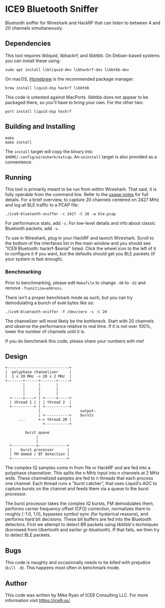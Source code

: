 # ICE9 Bluetooth Sniffer

Bluetooth sniffer for Wireshark and HackRF that can listen to between 4
and 20 channels simultaneously.

## Dependencies

This tool requires libliquid, libhackrf, and libbtbb. On Debian-based
systems you can install these using:

    sudo apt install libliquid-dev libhackrf-dev libbtbb-dev

On macOS, [Homebrew](https://brew.sh/) is the recommended package
manager:

    brew install liquid-dsp hackrf libbtbb

This code is untested against MacPorts. libbtbb does not appear to be
packaged there, so you'll have to bring your own. For the other two:

    port install liquid-dsp hackrf

## Building and Installing

    make
    make install

The `install` target will copy the binary into
`$HOME/.config/wireshark/extcap`. An `uninstall` target is also provided
as a convenience.

## Running

This tool is primarily meant to be run from within Wireshark. That said,
it is fully operable from the command line. Refer to the [usage
notes](help.txt) for full details. For a brief overview, to capture 20
channels centered on 2427 MHz and log all BLE traffic to a PCAP file:

    ./ice9-bluetooth-sniffer -c 2427 -C 20 -w ble.pcap

For performance stats, add `-s`. For low-level details and info about
classic Bluetooth packets, add `-v`.

To use in Wireshark, plug in your HackRF and launch Wireshark. Scroll to
the bottom of the interfaces list in the main window and you should see
"ICE9 Bluetooth: hackrf-$serial" listed. Click the wheel icon to the
left of it to configure it if you want, but the defaults should get you
BLE packets (if your system is fast enough).

### Benchmarking

Prior to benchmarking, please edit `Makefile` to change `-O0` to `-O2`
and remove `-fsanitize=address`.

There isn't a proper benchmark mode as such, but you can try
demodulating a bunch of `0x00` bytes like so:

    ./ice9-bluetooth-sniffer -f /dev/zero -s -C 20

The channelizer will most likely be the bottleneck. Start with 20
channels and observe the performance relative to real time. If it is not
over 100%, lower the number of channels until it is.

If you do benchmark this code, please share your numbers with me!

## Design

    +----------------------------+
    |  polyphase channelizer     |
    |  1 x 20 MHz -> 20 x 2 MHz  |
    +-------+------+-------+-----+
            |      |       |
            |      |       |
            |      |       |
      +-----v----+ | +-----v-----+
      | thread 1 | | | thread 2  |
      +----------+ | +-----------+
                   |                  output:
                   | +-----------+    bursts
          ...      +-> thread 20 |
                     +-----------+

             burst queue
                  |
                  |
      +-----------v-------------+
      |    burst processor      |
      | FM demod / BT detection |
      +-------------------------+

The complex IQ samples come in from file or HackRF and are fed into a
polyphase channelizer. This splits the n MHz input into n channels at 2
MHz wide. These channelized samples are fed to n threads that each
process one channel. Each thread runs a "burst catcher", that uses
Liquid's AGC to capture bursts on the channel and feeds them via a queue
to the burst processor.

The burst processor takes the complex IQ bursts, FM demodulates them,
performs carrier frequency offset (CFO) correction, normalizes them to
roughly [-1.0, 1.0], bypasses symbol sync (for hysterical reasons), and
performs hard bit decisions. These bit buffers are fed into the
Bluetooth detectors. First we attempt to detect BR packets using
libbtbb's techniques (borrowed from Ubertooth and earlier gr-bluetooth).
If that fails, we then try to detect BLE packets.

## Bugs

This code is naughty and occasionally needs to be killed with prejudice
(`kill -9`). This happens most often in benchmark mode.

## Author

This code was written by Mike Ryan of ICE9 Consulting LLC. For more
information visit https://ice9.us/
